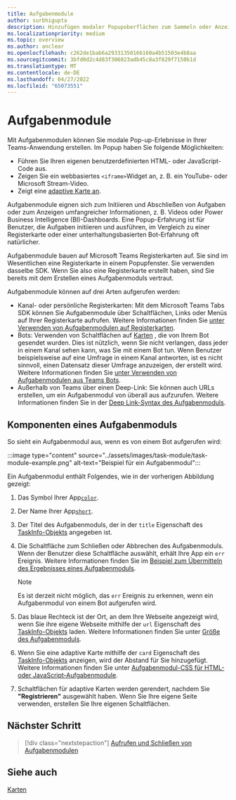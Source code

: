 ```yaml
---
title: Aufgabenmodule
author: surbhigupta
description: Hinzufügen modaler Popupoberflächen zum Sammeln oder Anzeigen von Informationen für Ihre Benutzer aus Ihren Microsoft Teams-Apps
ms.localizationpriority: medium
ms.topic: overview
ms.author: anclear
ms.openlocfilehash: c262de1bab6a29331350166160a4b51503e4b8aa
ms.sourcegitcommit: 3bfd0d2c4d83f306023adb45c8a3f829f7150b1d
ms.translationtype: MT
ms.contentlocale: de-DE
ms.lasthandoff: 04/27/2022
ms.locfileid: "65073551"
---
```

# <a name="task-modules"></a>Aufgabenmodule

Mit Aufgabenmodulen können Sie modale Pop-up-Erlebnisse in Ihrer Teams-Anwendung erstellen. Im Popup haben Sie folgende Möglichkeiten:

* Führen Sie Ihren eigenen benutzerdefinierten HTML- oder JavaScript-Code aus.
* Zeigen Sie ein webbasiertes `<iframe>`Widget an, z. B. ein YouTube- oder Microsoft Stream-Video.
* Zeigt eine [adaptive Karte an](/adaptive-cards/).

Aufgabenmodule eignen sich zum Initiieren und Abschließen von Aufgaben oder zum Anzeigen umfangreicher Informationen, z. B. Videos oder Power Business Intelligence (BI)-Dashboards. Eine Popup-Erfahrung ist für Benutzer, die Aufgaben initiieren und ausführen, im Vergleich zu einer Registerkarte oder einer unterhaltungsbasierten Bot-Erfahrung oft natürlicher.

Aufgabenmodule bauen auf Microsoft Teams Registerkarten auf. Sie sind im Wesentlichen eine Registerkarte in einem Popupfenster. Sie verwenden dasselbe SDK. Wenn Sie also eine Registerkarte erstellt haben, sind Sie bereits mit dem Erstellen eines Aufgabenmoduls vertraut.

Aufgabenmodule können auf drei Arten aufgerufen werden:

* Kanal- oder persönliche Registerkarten: Mit dem Microsoft Teams Tabs SDK können Sie Aufgabenmodule über Schaltflächen, Links oder Menüs auf Ihrer Registerkarte aufrufen. Weitere Informationen finden Sie [unter Verwenden von Aufgabenmodulen auf Registerkarten](~/task-modules-and-cards/task-modules/task-modules-tabs.md).
* Bots: Verwenden von Schaltflächen auf [Karten](~/task-modules-and-cards/cards/cards-reference.md) , die von Ihrem Bot gesendet wurden. Dies ist nützlich, wenn Sie nicht verlangen, dass jeder in einem Kanal sehen kann, was Sie mit einem Bot tun. Wenn Benutzer beispielsweise auf eine Umfrage in einem Kanal antworten, ist es nicht sinnvoll, einen Datensatz dieser Umfrage anzuzeigen, der erstellt wird. Weitere Informationen finden Sie [unter Verwenden von Aufgabenmodulen aus Teams Bots](~/task-modules-and-cards/task-modules/task-modules-bots.md).
* Außerhalb von Teams über einen Deep-Link: Sie können auch URLs erstellen, um ein Aufgabenmodul von überall aus aufzurufen. Weitere Informationen finden Sie in der [Deep Link-Syntax des Aufgabenmoduls](~/task-modules-and-cards/task-modules/invoking-task-modules.md#task-module-deep-link-syntax).

## <a name="components-of-a-task-module"></a>Komponenten eines Aufgabenmoduls

So sieht ein Aufgabenmodul aus, wenn es von einem Bot aufgerufen wird:

:::image type="content" source="../assets/images/task-module/task-module-example.png" alt-text="Beispiel für ein Aufgabenmodul":::

Ein Aufgabenmodul enthält Folgendes, wie in der vorherigen Abbildung gezeigt:

1. Das Symbol Ihrer App[`color`](~/resources/schema/manifest-schema.md#icons).
2. Der Name Ihrer App[`short`](~/resources/schema/manifest-schema.md#name).
3. Der Titel des Aufgabenmoduls, der in der `title` Eigenschaft des [TaskInfo-Objekts](~/task-modules-and-cards/task-modules/invoking-task-modules.md#the-taskinfo-object) angegeben ist.
4. Die Schaltfläche zum Schließen oder Abbrechen des Aufgabenmoduls. Wenn der Benutzer diese Schaltfläche auswählt, erhält Ihre App ein `err` Ereignis. Weitere Informationen finden Sie im [Beispiel zum Übermitteln des Ergebnisses eines Aufgabenmoduls](~/task-modules-and-cards/task-modules/task-modules-tabs.md#example-of-submitting-the-result-of-a-task-module).

    > [!NOTE]
    > Es ist derzeit nicht möglich, das `err` Ereignis zu erkennen, wenn ein Aufgabenmodul von einem Bot aufgerufen wird.

5. Das blaue Rechteck ist der Ort, an dem Ihre Webseite angezeigt wird, wenn Sie ihre eigene Webseite mithilfe der `url` Eigenschaft des [TaskInfo-Objekts](~/task-modules-and-cards/task-modules/invoking-task-modules.md#the-taskinfo-object) laden. Weitere Informationen finden Sie unter [Größe des Aufgabenmoduls](~/task-modules-and-cards/task-modules/invoking-task-modules.md#task-module-sizing).
6. Wenn Sie eine adaptive Karte mithilfe der `card` Eigenschaft des [TaskInfo-Objekts](~/task-modules-and-cards/task-modules/invoking-task-modules.md#the-taskinfo-object) anzeigen, wird der Abstand für Sie hinzugefügt. Weitere Informationen finden Sie unter [Aufgabenmodul-CSS für HTML- oder JavaScript-Aufgabenmodule](~/task-modules-and-cards/task-modules/invoking-task-modules.md#task-module-css-for-html-or-javascript-task-modules).
7. Schaltflächen für adaptive Karten werden gerendert, nachdem Sie **"Registrieren"** ausgewählt haben. Wenn Sie Ihre eigene Seite verwenden, erstellen Sie Ihre eigenen Schaltflächen.

## <a name="next-step"></a>Nächster Schritt

> [!div class="nextstepaction"]
> [Aufrufen und Schließen von Aufgabenmodulen](~/task-modules-and-cards/task-modules/invoking-task-modules.md)

## <a name="see-also"></a>Siehe auch

[Karten](~/task-modules-and-cards/what-are-cards.md)
